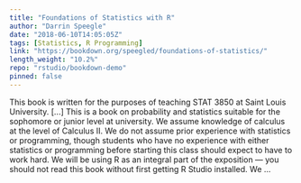 ```yaml
---
title: "Foundations of Statistics with R"
author: "Darrin Speegle"
date: "2018-06-10T14:05:05Z"
tags: [Statistics, R Programming]
link: "https://bookdown.org/speegled/foundations-of-statistics/"
length_weight: "10.2%"
repo: "rstudio/bookdown-demo"
pinned: false
---
```


This book is written for the purposes of teaching STAT 3850 at Saint Louis University. [...] This is a book on probability and statistics suitable for the sophomore or junior level at university. We assume knowledge of calculus at the level of Calculus II. We do not assume prior experience with statistics or programming, though students who have no experience with either statistics or programming before starting this class should expect to have to work hard. We will be using R as an integral part of the exposition — you should not read this book without first getting R Studio installed. We ...
